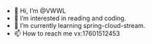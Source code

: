 - 👋 Hi, I’m @VWWL
- 👀 I’m interested in reading and coding.
- 🌱 I’m currently learning spring-cloud-stream.
- 📫 How to reach me vx:17601512453

<!---
VWWL/VWWL is a ✨ special ✨ repository because its `README.md` (this file) appears on your GitHub profile.
You can click the Preview link to take a look at your changes.
--->
